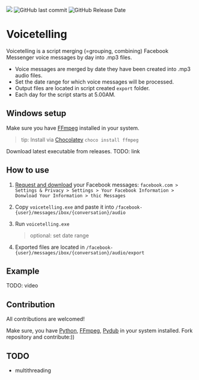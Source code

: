 
![](https://i.imgur.com/UBk22y8.png)
![GitHub last commit](https://img.shields.io/github/last-commit/smolikja/voicetelling) ![GitHub Release Date](https://img.shields.io/github/release-date/smolikja/voicetelling)
# Voicetelling
Voicetelling is a script merging (=grouping, combining) Facebook Messenger voice messages by day into .mp3 files.

- Voice messages are merged by date they have been created into .mp3 audio files.
- Set the date range for which voice messages will be processed.
- Output files are located in script created `export` folder.
- Each day for the script starts at 5.00AM.

## Windows setup
Make sure you have [FFmpeg](https://www.ffmpeg.org/download.html) installed in your system.

> tip: Install via [Chocolatey](https://chocolatey.org/install) `choco install ffmpeg`

Download latest executable from releases. TODO: link

## How to use
1. [Request and download](https://www.facebook.com/help/212802592074644)  your Facebook messages:
`facebook.com > Settings & Privacy > Settings > Your Facebook Information > Donwload Your Information > thic Messages`

2. Copy `voicetelling.exe` and paste it into `/facebook-{user}/messages/ibox/{conversation}/audio`

3. Run `voicetelling.exe`

	>optional: set date range

4. Exported files are located in `/facebook-{user}/messages/ibox/{conversation}/audio/export`

## Example
TODO: video

## Contribution
All contributions are welcomed!

Make sure, you have [Python](https://www.python.org/downloads/), [ FFmpeg](https://www.ffmpeg.org/download.html), [Pydub](https://github.com/jiaaro/pydub) in your system installed.
Fork repository and contribute:))


## TODO
- multithreading